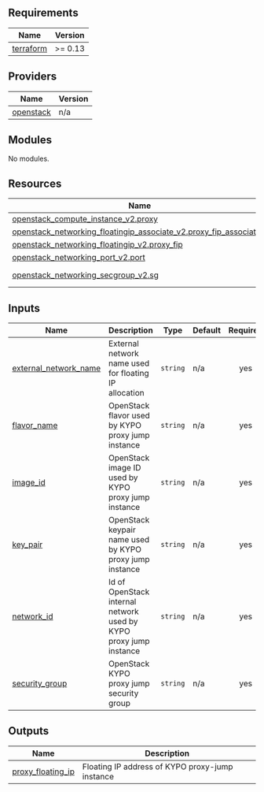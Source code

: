 <!-- BEGIN_TF_DOCS -->
## Requirements

| Name | Version |
|------|---------|
| <a name="requirement_terraform"></a> [terraform](#requirement\_terraform) | >= 0.13 |

## Providers

| Name | Version |
|------|---------|
| <a name="provider_openstack"></a> [openstack](#provider\_openstack) | n/a |

## Modules

No modules.

## Resources

| Name | Type |
|------|------|
| [openstack_compute_instance_v2.proxy](https://registry.terraform.io/providers/terraform-provider-openstack/openstack/latest/docs/resources/compute_instance_v2) | resource |
| [openstack_networking_floatingip_associate_v2.proxy_fip_association](https://registry.terraform.io/providers/terraform-provider-openstack/openstack/latest/docs/resources/networking_floatingip_associate_v2) | resource |
| [openstack_networking_floatingip_v2.proxy_fip](https://registry.terraform.io/providers/terraform-provider-openstack/openstack/latest/docs/resources/networking_floatingip_v2) | resource |
| [openstack_networking_port_v2.port](https://registry.terraform.io/providers/terraform-provider-openstack/openstack/latest/docs/resources/networking_port_v2) | resource |
| [openstack_networking_secgroup_v2.sg](https://registry.terraform.io/providers/terraform-provider-openstack/openstack/latest/docs/data-sources/networking_secgroup_v2) | data source |

## Inputs

| Name | Description | Type | Default | Required |
|------|-------------|------|---------|:--------:|
| <a name="input_external_network_name"></a> [external\_network\_name](#input\_external\_network\_name) | External network name used for floating IP allocation | `string` | n/a | yes |
| <a name="input_flavor_name"></a> [flavor\_name](#input\_flavor\_name) | OpenStack flavor used by KYPO proxy jump instance | `string` | n/a | yes |
| <a name="input_image_id"></a> [image\_id](#input\_image\_id) | OpenStack image ID used by KYPO proxy jump instance | `string` | n/a | yes |
| <a name="input_key_pair"></a> [key\_pair](#input\_key\_pair) | OpenStack keypair name used by KYPO proxy jump instance | `string` | n/a | yes |
| <a name="input_network_id"></a> [network\_id](#input\_network\_id) | Id of OpenStack internal network used by KYPO proxy jump instance | `string` | n/a | yes |
| <a name="input_security_group"></a> [security\_group](#input\_security\_group) | OpenStack KYPO proxy jump security group | `string` | n/a | yes |

## Outputs

| Name | Description |
|------|-------------|
| <a name="output_proxy_floating_ip"></a> [proxy\_floating\_ip](#output\_proxy\_floating\_ip) | Floating IP address of KYPO proxy-jump instance |
<!-- END_TF_DOCS -->